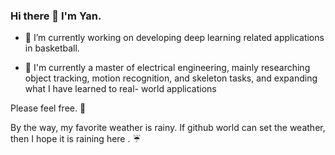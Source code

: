 ### Hi there 👋 I'm Yan.

 - :seedling: I’m currently working on developing deep learning related applications in basketball.
 
 - :book: I'm currently a master of electrical engineering, mainly researching object tracking, motion recognition, and skeleton tasks, and expanding what I have learned to real-          world applications 

Please feel free. :tea:

By the way, my favorite weather is rainy.
If github world can set the weather, then I hope it is raining here . :umbrella:

<!--
**TSAI-MY/TSAI-MY** is a ✨ _special_ ✨ repository because its `README.md` (this file) appears on your GitHub profile.

Here are some ideas to get you started:

- 🔭 I’m currently working on ...
- 🌱 I’m currently learning ...
- 👯 I’m looking to collaborate on ...
- 🤔 I’m looking for help with ...
- 💬 Ask me about ...
- 📫 How to reach me: ...
- 😄 Pronouns: ...
- ⚡ Fun fact: ...
-->
